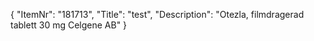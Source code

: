 {
  "ItemNr": "181713",
  "Title": "test",
  "Description": "Otezla, filmdragerad tablett 30 mg Celgene AB"
}